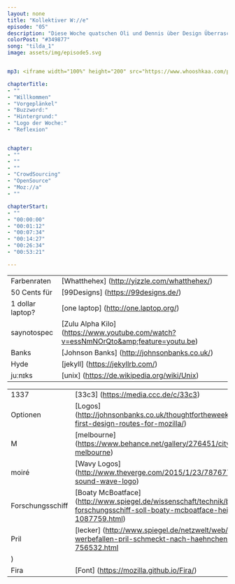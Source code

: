 ```yaml
---
layout: none
title: "Kollektiver W://e"
episode: "05"
description: "Diese Woche quatschen Oli und Dennis über Design Überraschungen, die Crowd, Quellen und offen gelegten Echsenaugen"
colorPost: "#349877"
song: "tilda_1"
image: assets/img/episode5.svg


mp3: <iframe width="100%" height="200" src="https://www.whooshkaa.com/player/episode/id/93298?visual=true" frameborder="0"></iframe>

chapterTitle:
- ""
- "Willkommen"
- "Vorgeplänkel"
- "Buzzword:"
- "Hintergrund:"
- "Logo der Woche:"
- "Reflexion"


chapter:
- ""
- ""
- ""
- "CrowdSourcing"
- "OpenSource"
- "Moz://a"
- ""

chapterStart:
- ""
- "00:00:00"
- "00:01:12"
- "00:07:34"
- "00:14:27"
- "00:26:34"
- "00:53:21"

---
```


<!-- nach 8 einträgen ein neues table erstellen, danke :) !-->

| | |
|:-|:-|
| Farbenraten | [Whatthehex] (http://yizzle.com/whatthehex/) |
| 50 Cents für | [99Designs] (https://99designs.de/) |
| 1 dollar laptop? | [one laptop] (http://one.laptop.org/)  |
| saynotospec | [Zulu Alpha Kilo] (https://www.youtube.com/watch?v=essNmNOrQto&amp;feature=youtu.be)  |
| Banks | [Johnson Banks] (http://johnsonbanks.co.uk/)  |
| Hyde | [jekyll] (https://jekyllrb.com/)  |
| juːnɪks | [unix] (https://de.wikipedia.org/wiki/Unix)  |

| | |
|:-|:-|
| 1337 | [33c3] (https://media.ccc.de/c/33c3)  |
| Optionen | [Logos] (http://johnsonbanks.co.uk/thoughtfortheweek/our-first-design-routes-for-mozilla/)  |
| M | [melbourne] (https://www.behance.net/gallery/276451/city-of-melbourne)  |
| moiré | [Wavy Logos] (http://www.theverge.com/2015/1/23/7876777/sonos-sound-wave-logo) |
| Forschungsschiff | [Boaty McBoatface] (http://www.spiegel.de/wissenschaft/technik/britisches-forschungsschiff-soll-boaty-mcboatface-heissen-a-1087759.html) |
| Pril | [lecker] (http://www.spiegel.de/netzwelt/web/virale-werbefallen-pril-schmeckt-nach-haehnchen-a-756532.html
) |
| Fira | [Font] (https://mozilla.github.io/Fira/) |
